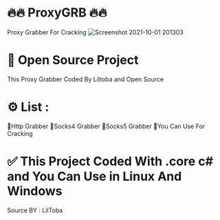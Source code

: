 # 🔥🔥 ProxyGRB 🔥🔥
Proxy Grabber For Cracking
![Screenshot 2021-10-01 201303](https://i.imgur.com/SJ1u17s.png)


# 💎 Open Source Project
This Proxy Grabber Coded By Liltoba and Open Source

# ⚙️ List :
🔷Http Grabber
🔷Socks4 Grabber
🔷Socks5 Grabber
🔷You Can Use For Cracking


# ✅ This Project Coded With .core c# and You Can Use in Linux And Windows

Source BY : LilToba
